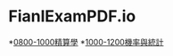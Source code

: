 # FianlExamPDF.io
*[0800-1000精算學](https://yihsinlu.github.io/FianlExamPDF.io/%E7%B2%BE%E7%AE%97%E7%AC%AC%E4%BA%94%E6%AC%A1%E8%80%83%E8%A9%A6.pdf)
*[1000-1200機率與統計](https://yihsinlu.github.io/FianlExamPDF.io/%E6%A9%9F%E7%8E%87%E7%B5%B1%E8%A8%88%E7%AC%AC%E4%BA%94%E6%AC%A1%E8%80%83%E8%A9%A620230103.pdf)
